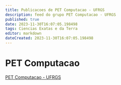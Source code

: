 ```yaml
---
title: Publicacoes de PET Computacao - UFRGS
description: feed do grupo PET Computacao - UFRGS
published: true
date: 2023-11-30T16:07:05.198498
tags: Ciencias Exatas e da Terra
editor: markdown
dateCreated: 2023-11-30T16:07:05.198498
---
```


# PET Computacao
[PET Computacao - UFRGS](/grupo/207PETComputacaoUFRGS.md)